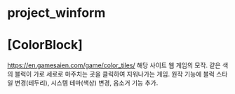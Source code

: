 # project_winform

# [ColorBlock]
https://en.gamesaien.com/game/color_tiles/ 해당 사이트 웹 게임의 모작.
같은 색의 블럭이 가로 세로로 마주치는 곳을 클릭하여 지워나가는 게임.
원작 기능에 블럭 스타일 변경(테두리), 시스템 테마(색상) 변경, 음소거 기능 추가.
